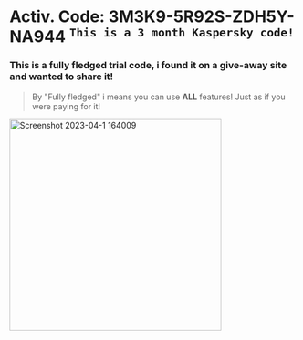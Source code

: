   # Activ. Code: 3M3K9-5R92S-ZDH5Y-NA944 <sup>`This is a 3 month Kaspersky code!`</sup>
  
### This is a fully fledged trial code, i found it on a give-away site and wanted to share it!
> By "Fully fledged" i means you can use **ALL** features! Just as if you were paying for it!
<img width="371" align="center" alt="Screenshot 2023-04-1 164009" src="https://user-images.githubusercontent.com/123305689/231231145-effed7cd-786d-4e5f-a94a-f8a831abf54f.png">
